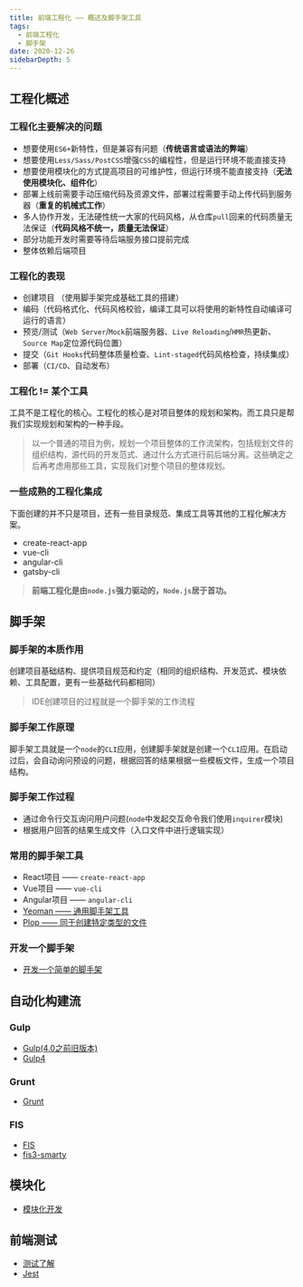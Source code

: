 ```yaml
---
title: 前端工程化 —— 概述及脚手架工具
tags:
  - 前端工程化
  - 脚手架
date: 2020-12-26
sidebarDepth: 5
---
```

## 工程化概述

### 工程化主要解决的问题
- 想要使用`ES6+`新特性，但是兼容有问题（**传统语言或语法的弊端**）
- 想要使用`Less/Sass/PostCSS`增强`CSS`的编程性，但是运行环境不能直接支持
- 想要使用模块化的方式提高项目的可维护性，但运行环境不能直接支持（**无法使用模块化、组件化**）
- 部署上线前需要手动压缩代码及资源文件，部署过程需要手动上传代码到服务器（**重复的机械式工作**）
- 多人协作开发，无法硬性统一大家的代码风格，从仓库`pull`回来的代码质量无法保证（**代码风格不统一，质量无法保证**）
- 部分功能开发时需要等待后端服务接口提前完成
- 整体依赖后端项目

### 工程化的表现
- 创建项目 （使用脚手架完成基础工具的搭建）
- 编码（代码格式化、代码风格校验，编译工具可以将使用的新特性自动编译可运行的语言）
- 预览/测试（`Web Server`/`Mock`前端服务器、`Live Reloading`/`HMR`热更新、`Source Map`定位源代码位置）
- 提交（`Git Hooks`代码整体质量检查、`Lint-staged`代码风格检查，持续集成）
- 部署（`CI/CD`、自动发布）

### 工程化 != 某个工具
工具不是工程化的核心。工程化的核心是对项目整体的规划和架构。而工具只是帮我们实现规划和架构的一种手段。

> 以一个普通的项目为例，规划一个项目整体的工作流架构，包括规划文件的组织结构，源代码的开发范式、通过什么方式进行前后端分离。这些确定之后再考虑用那些工具，实现我们对整个项目的整体规划。

### 一些成熟的工程化集成
下面创建的并不只是项目，还有一些目录规范、集成工具等其他的工程化解决方案。
- create-react-app
- vue-cli
- angular-cli
- gatsby-cli

> **前端工程化是由`node.js`强力驱动的，`Node.js`居于首功。** 

## 脚手架

### 脚手架的本质作用
创建项目基础结构、提供项目规范和约定（相同的组织结构、开发范式、模块依赖、工具配置，更有一些基础代码都相同）

> IDE创建项目的过程就是一个脚手架的工作流程

### 脚手架工作原理
脚手架工具就是一个`node`的`CLI`应用，创建脚手架就是创建一个`CLI`应用。在启动过后，会自动询问预设的问题，根据回答的结果根据一些模板文件，生成一个项目结构。

### 脚手架工作过程
- 通过命令行交互询问用户问题(`node`中发起交互命令我们使用`inquirer`模块)
- 根据用户回答的结果生成文件（入口文件中进行逻辑实现）

### 常用的脚手架工具
- React项目 —— `create-react-app`
- Vue项目 —— `vue-cli`
- Angular项目 —— `angular-cli`
- [Yeoman —— 通用脚手架工具](./Yeoman/01.md)
- [Plop —— 同于创建特定类型的文件](./Plop/README.md)

### 开发一个脚手架 <Badge text="案例"/>
- [开发一个简单的脚手架](./example/01.md)

## 自动化构建流
### Gulp

- [Gulp(4.0之前旧版本)](./gulp/gulp3/README.md)
- [Gulp4](./gulp/gulp4/01.md)

### Grunt

- [Grunt](./Grunt/README.md)

### FIS

- [FIS](./FIS/01fis.md)
- [fis3-smarty](./FIS/02smarty.md)

## 模块化

- [模块化开发](./Modules/01.md)

## 前端测试

- [测试了解](./test/01.md)
- [Jest](./test/02.md)